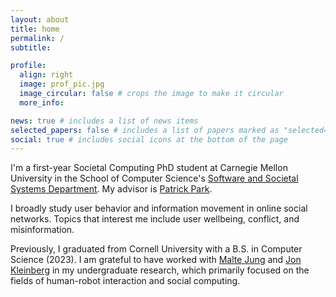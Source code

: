 ```yaml
---
layout: about
title: home
permalink: /
subtitle:

profile:
  align: right
  image: prof_pic.jpg
  image_circular: false # crops the image to make it circular
  more_info:

news: true # includes a list of news items
selected_papers: false # includes a list of papers marked as "selected={true}"
social: true # includes social icons at the bottom of the page
---
```


I'm a first-year Societal Computing PhD student at Carnegie Mellon University in the School of Computer Science's [Software and Societal Systems Department](https://s3d.cmu.edu/). My advisor is [Patrick Park](https://patpark.org/).

I broadly study user behavior and information movement in online social networks. Topics that interest me include user wellbeing, conflict, and misinformation. 

Previously, I graduated from Cornell University with a B.S. in Computer Science (2023). I am grateful to have worked with [Malte Jung](https://mjung.infosci.cornell.edu/) and [Jon Kleinberg](https://www.cs.cornell.edu/home/kleinber/) in my undergraduate research, which primarily focused on the fields of human-robot interaction and social computing.
